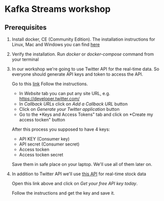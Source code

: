 # Kafka Streams workshop
## Prerequisites 
1. Install docker, CE (Community Edition). The installation instructions for Linux, Mac and Windows you can find [here](https://docs.docker.com/install/)
2. Verify the installation. Run *docker* or *docker-compose* command from your terminal
3. In our workshop we're going to use Twitter API for the real-time data. So everyone should generate API keys and token to access the API.

   Go to this [link](https://apps.twitter.com/app/new) Follow the instructions. 
   
   - In *Website* tab you can put any site URL, e.g. https://developer.twitter.com/
   - In *Callback URLs* click on *Add a Callback URL* button
   - Click on *Generate your Twitter application* button
   - Go to the *Keys and Access Tokens" tab and click on *Create my access tocken" button
   
   After this process you supposed to have 4 keys: 
   + API KEY (Consumer key)
   + API secret (Consumer secret)
   + Access tocken
   + Access tocken secret
   
   Save them in safe place on your laptop. We'll use all of them later on.
   
 4. In addition to Twitter API we'll use [this API](https://www.alphavantage.co/) for real-time stock data
 
    Open this link above and click on *Get your free API key today*. 
    
    Follow the instructions and get the key and save it.
     
   
